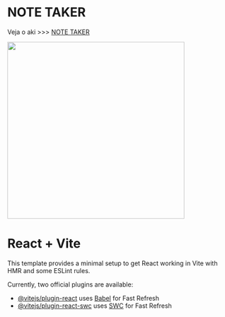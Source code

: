 # NOTE TAKER

Veja o aki >>> <a href="https://note-taker-drab.vercel.app/">NOTE TAKER</a> 

<img src="https://i.pinimg.com/originals/b9/35/bd/b935bdac224ed352febf859cad7a1f14.jpg)" height="400px"  />


# React + Vite

This template provides a minimal setup to get React working in Vite with HMR and some ESLint rules.

Currently, two official plugins are available:

- [@vitejs/plugin-react](https://github.com/vitejs/vite-plugin-react/blob/main/packages/plugin-react/README.md) uses [Babel](https://babeljs.io/) for Fast Refresh
- [@vitejs/plugin-react-swc](https://github.com/vitejs/vite-plugin-react-swc) uses [SWC](https://swc.rs/) for Fast Refresh

